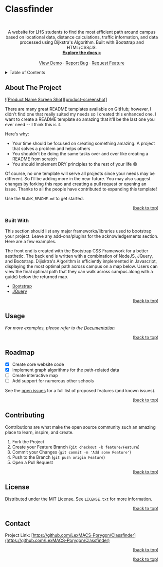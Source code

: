# Classfinder

<div id="top"></div>


<br />
<div align="center">
  </a>
  <p align="center">
    A website for LHS students to find the most efficient path around campus based on locational data, distance calculations, traffic information, and data processed using Dijkstra's Algorithm. Built with Bootstrap and HTML/CSS/JS.
    <br />
    <a href="https://github.com/LexMACS-Porygon/Classfinder"><strong>Explore the docs »</strong></a>
    <br />
    <br />
    <a href="https://github.com/LexMACS-Porygon/Classfinder">View Demo</a>
    ·
    <a href="https://github.com/LexMACS-Porygon/Classfinder/issues">Report Bug</a>
    ·
    <a href="https://github.com/LexMACS-Porygon/Classfinder/issues">Request Feature</a>
  </p>
</div>



<!-- TABLE OF CONTENTS -->
<details>
  <summary>Table of Contents</summary>
  <ol>
    <li>
      <a href="#about-the-project">About The Project</a>
      <ul>
        <li><a href="#built-with">Built With</a></li>
      </ul>
    </li>
    <li>
      <a href="#getting-started">Getting Started</a>
      <ul>
        <li><a href="#prerequisites">Prerequisites</a></li>
        <li><a href="#installation">Installation</a></li>
      </ul>
    </li>
    <li><a href="#usage">Usage</a></li>
    <li><a href="#roadmap">Roadmap</a></li>
    <li><a href="#contributing">Contributing</a></li>
    <li><a href="#license">License</a></li>
    <li><a href="#contact">Contact</a></li>
    <li><a href="#acknowledgments">Acknowledgments</a></li>
  </ol>
</details>



<!-- ABOUT THE PROJECT -->
## About The Project

[![Product Name Screen Shot][product-screenshot]](https://example.com)

There are many great README templates available on GitHub; however, I didn't find one that really suited my needs so I created this enhanced one. I want to create a README template so amazing that it'll be the last one you ever need -- I think this is it.

Here's why:
* Your time should be focused on creating something amazing. A project that solves a problem and helps others
* You shouldn't be doing the same tasks over and over like creating a README from scratch
* You should implement DRY principles to the rest of your life :smile:

Of course, no one template will serve all projects since your needs may be different. So I'll be adding more in the near future. You may also suggest changes by forking this repo and creating a pull request or opening an issue. Thanks to all the people have contributed to expanding this template!

Use the `BLANK_README.md` to get started.

<p align="right">(<a href="#top">back to top</a>)</p>



### Built With

This section should list any major frameworks/libraries used to bootstrap your project. Leave any add-ons/plugins for the acknowledgements section. Here are a few examples.

The front end is created with the Bootstrap CSS Framework for a better aesthetic.
The back end is written with a combination of NodeJS, JQuery, and Bootstrap.
Dijisktra's Algorithm is efficiently implemented in Javascript, displaying the most optimal path across campus on a map below.
Users can view the final optimal path that they can walk across campus along with a guide) below the returned map.

* [Bootstrap](https://getbootstrap.com)
* [JQuery](https://jquery.com)

<p align="right">(<a href="#top">back to top</a>)</p>



<!-- USAGE EXAMPLES -->
## Usage



_For more examples, please refer to the [Documentation](https://example.com)_

<p align="right">(<a href="#top">back to top</a>)</p>



<!-- ROADMAP -->
## Roadmap

- [x] Create core website code
- [x] Implement graph algorithms for the path-related data
- [ ] Create interactive map
- [ ] Add support for numerous other schools

See the [open issues](https://github.com/LexMACS-Porygon/Classfinder/issues) for a full list of proposed features (and known issues).

<p align="right">(<a href="#top">back to top</a>)</p>



<!-- CONTRIBUTING -->
## Contributing

Contributions are what make the open source community such an amazing place to learn, inspire, and create. 

1. Fork the Project
2. Create your Feature Branch (`git checkout -b feature/Feature`)
3. Commit your Changes (`git commit -m 'Add some Feature'`)
4. Push to the Branch (`git push origin Feature`)
5. Open a Pull Request

<p align="right">(<a href="#top">back to top</a>)</p>



## License

Distributed under the MIT License. See `LICENSE.txt` for more information.

<p align="right">(<a href="#top">back to top</a>)</p>


## Contact

Project Link: [https://github.com/LexMACS-Porygon/Classfinder](https://github.com/LexMACS-Porygon/Classfinder)

<p align="right">(<a href="#top">back to top</a>)</p>


<p align="right">(<a href="#top">back to top</a>)</p>

[license-url]: https://github.com/LexMACS-Porygon/Classfinder/blob/master/LICENSE.txt
